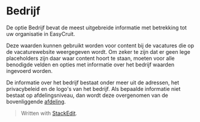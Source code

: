 # Bedrijf

De optie Bedrijf bevat de meest uitgebreide informatie met betrekking tot uw organisatie in EasyCruit.

Deze waarden kunnen gebruikt worden voor content bij de vacatures die op de vacaturewebsite weergegeven wordt. Om zeker te zijn dat er geen lege placeholders zijn daar waar content hoort te staan, moeten voor alle benodigde velden en opties met informatie over het bedrijf waarden ingevoerd worden.

De informatie over het bedrijf bestaat onder meer uit de adressen, het privacybeleid en de logo's van het bedrijf. Als bepaalde informatie niet bestaat op afdelingsniveau, dan wordt deze overgenomen van de bovenliggende  [afdeling](departments.htm).


> Written with [StackEdit](https://stackedit.io/).
<!--stackedit_data:
eyJoaXN0b3J5IjpbMTUwMTEwMzIzXX0=
-->